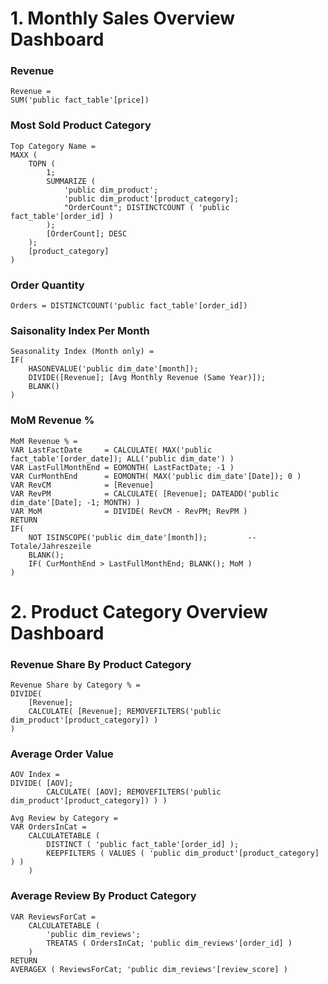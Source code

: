 
# 1. Monthly Sales Overview Dashboard

### Revenue

```dax
Revenue = 
SUM('public fact_table'[price])
```

### Most Sold Product Category

```dax
Top Category Name = 
MAXX (
    TOPN (
        1;
        SUMMARIZE (
            'public dim_product';
            'public dim_product'[product_category];
            "OrderCount"; DISTINCTCOUNT ( 'public fact_table'[order_id] )
        );
        [OrderCount]; DESC
    );
    [product_category]
)
```

### Order Quantity

```dax
Orders = DISTINCTCOUNT('public fact_table'[order_id])
```

###  Saisonality Index Per Month

```dax
Seasonality Index (Month only) = 
IF(
    HASONEVALUE('public dim_date'[month]);
    DIVIDE([Revenue]; [Avg Monthly Revenue (Same Year)]);
    BLANK()
)
```

###  MoM Revenue %

```dax
MoM Revenue % = 
VAR LastFactDate     = CALCULATE( MAX('public fact_table'[order_date]); ALL('public dim_date') )
VAR LastFullMonthEnd = EOMONTH( LastFactDate; -1 )
VAR CurMonthEnd      = EOMONTH( MAX('public dim_date'[Date]); 0 )
VAR RevCM            = [Revenue]
VAR RevPM            = CALCULATE( [Revenue]; DATEADD('public dim_date'[Date]; -1; MONTH) )
VAR MoM              = DIVIDE( RevCM - RevPM; RevPM )
RETURN
IF(
    NOT ISINSCOPE('public dim_date'[month]);         -- Totale/Jahreszeile
    BLANK();
    IF( CurMonthEnd > LastFullMonthEnd; BLANK(); MoM )
)
```

# 2. Product Category Overview Dashboard

###  Revenue Share By Product Category

```dax
Revenue Share by Category % = 
DIVIDE(
    [Revenue];
    CALCULATE( [Revenue]; REMOVEFILTERS('public dim_product'[product_category]) )
)
```

###  Average Order Value

```dax
AOV Index = 
DIVIDE( [AOV];
        CALCULATE( [AOV]; REMOVEFILTERS('public dim_product'[product_category]) ) )

Avg Review by Category = 
VAR OrdersInCat =
    CALCULATETABLE (
        DISTINCT ( 'public fact_table'[order_id] );
        KEEPFILTERS ( VALUES ( 'public dim_product'[product_category] ) )
    )
```

###  Average Review By Product Category

```dax
VAR ReviewsForCat =
    CALCULATETABLE (
        'public dim_reviews';
        TREATAS ( OrdersInCat; 'public dim_reviews'[order_id] )
    )
RETURN
AVERAGEX ( ReviewsForCat; 'public dim_reviews'[review_score] )
```



